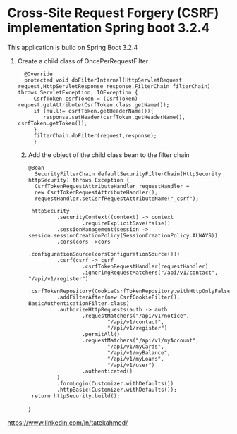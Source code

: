 # Cross-Site Request Forgery (CSRF) implementation Spring boot 3.2.4
This application is build on Spring Boot 3.2.4
1. Create a child class of OncePerRequestFilter

         @Override
         protected void doFilterInternal(HttpServletRequest request,HttpServletResponse response,FilterChain filterChain) throws ServletException, IOException {
            CsrfToken csrfToken = (CsrfToken) request.getAttribute(CsrfToken.class.getName());
            if (null!= csrfToken.getHeaderName()){
               response.setHeader(csrfToken.getHeaderName(), csrfToken.getToken());
            }
            filterChain.doFilter(request,response);
            }
   2. Add the object of the child class bean to the filter chain 

          @Bean
            SecurityFilterChain defaultSecurityFilterChain(HttpSecurity httpSecurity) throws Exception {
            CsrfTokenRequestAttributeHandler requestHandler =
            new CsrfTokenRequestAttributeHandler();
            requestHandler.setCsrfRequestAttributeName("_csrf");

           httpSecurity
                   .securityContext((context) -> context
                           .requireExplicitSave(false))
                   .sessionManagement(session -> session.sessionCreationPolicy(SessionCreationPolicy.ALWAYS))
                   .cors(cors ->cors
                           .configurationSource(corsConfigurationSource()))
                   .csrf(csrf -> csrf
                           .csrfTokenRequestHandler(requestHandler)
                           .ignoringRequestMatchers("/api/v1/contact", "/api/v1/register")
                           .csrfTokenRepository(CookieCsrfTokenRepository.withHttpOnlyFalse()))
                   .addFilterAfter(new CsrfCookieFilter(), BasicAuthenticationFilter.class)
                   .authorizeHttpRequests(auth -> auth
                           .requestMatchers("/api/v1/notice",
                                   "/api/v1/contact",
                                   "/api/v1/register")
                           .permitAll()
                           .requestMatchers("/api/v1/myAccount",
                                   "/api/v1/myCards",
                                   "/api/v1/myBalance",
                                   "/api/v1/myLoans",
                                   "/api/v1/user")
                           .authenticated()
                   )
                   .formLogin(Customizer.withDefaults())
                   .httpBasic(Customizer.withDefaults());
           return httpSecurity.build();
      }

https://www.linkedin.com/in/tatekahmed/   
    
